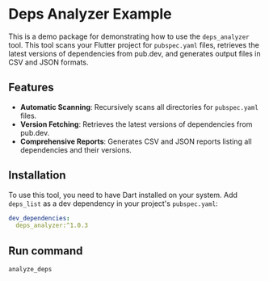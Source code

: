# Deps Analyzer Example

This is a demo package for demonstrating how to use the `deps_analyzer` tool. This tool scans your Flutter project for `pubspec.yaml` files, retrieves the latest versions of dependencies from pub.dev, and generates output files in CSV and JSON formats.

## Features

- **Automatic Scanning**: Recursively scans all directories for `pubspec.yaml` files.
- **Version Fetching**: Retrieves the latest versions of dependencies from pub.dev.
- **Comprehensive Reports**: Generates CSV and JSON reports listing all dependencies and their versions.

## Installation

To use this tool, you need to have Dart installed on your system. Add `deps_list` as a dev dependency in your project's `pubspec.yaml`:

```yaml
dev_dependencies:
  deps_analyzer:^1.0.3
```

## Run command

```shell
analyze_deps
```